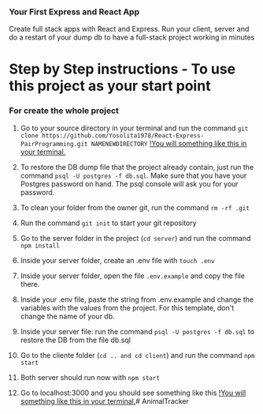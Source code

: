 ### Your First Express and React App
Create full stack apps with React and Express. Run your client, server and do a restart of your dump db to have a full-stack project working in minutes

# Step by Step instructions - To use this project as your start point
### For create the whole project
1. Go to your source directory in your terminal and run the command `git clone https://github.com/Yosolita1978/React-Express-PairProgramming.git NAMENEWDIRECTORY`
[!You will something like this in your terminal.](https://github.com/Yosolita1978/screenshoots/blob/main/template/Screen%20Shot%202022-03-20%20at%207.50.46%20PM.png?raw=true)

2. To restore the DB dump file that the project already contain, just run the command `psql -U postgres -f db.sql`. Make sure that you have your Postgres password on hand. The psql console will ask you for your password. 
3. To clean your folder from the owner git, run the command `rm -rf .git`
4. Run the command `git init` to start your git repository
5. Go to the server folder in the project (`cd server`) and run the command `npm install`
6. Inside your server folder, create an .env file with `touch .env`
7. Inside your server folder, open the file `.env.example` and copy the file there. 
8. Inside your .env file, paste the string from .env.example and change the variables with the values from the project. For this template, don't change the name of your db.
9. Inside your server file: run the command `psql -U postgres -f db.sql` to restore the DB from the file db.sql
10. Go to the cliente folder (`cd .. and cd client`) and run the command `npm start`
11. Both server should run now with `npm start`
12. Go to localhost:3000 and you should see something like this
[!You will something like this in your terminal.](https://github.com/Yosolita1978/screenshoots/blob/main/template/Screen%20Shot%202022-03-20%20at%208.58.13%20PM.png?raw=true)# AnimalTracker
